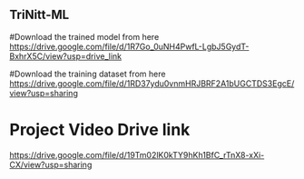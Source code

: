 ## TriNitt-ML

#Download the trained model from here
https://drive.google.com/file/d/1R7Go_0uNH4PwfL-LgbJ5GydT-BxhrX5C/view?usp=drive_link 

#Download the training dataset from here
https://drive.google.com/file/d/1RD37ydu0vnmHRJBRF2A1bUGCTDS3EgcE/view?usp=sharing

# Project Video Drive link
https://drive.google.com/file/d/19Tm02lK0kTY9hKh1BfC_rTnX8-xXi-CX/view?usp=sharing
